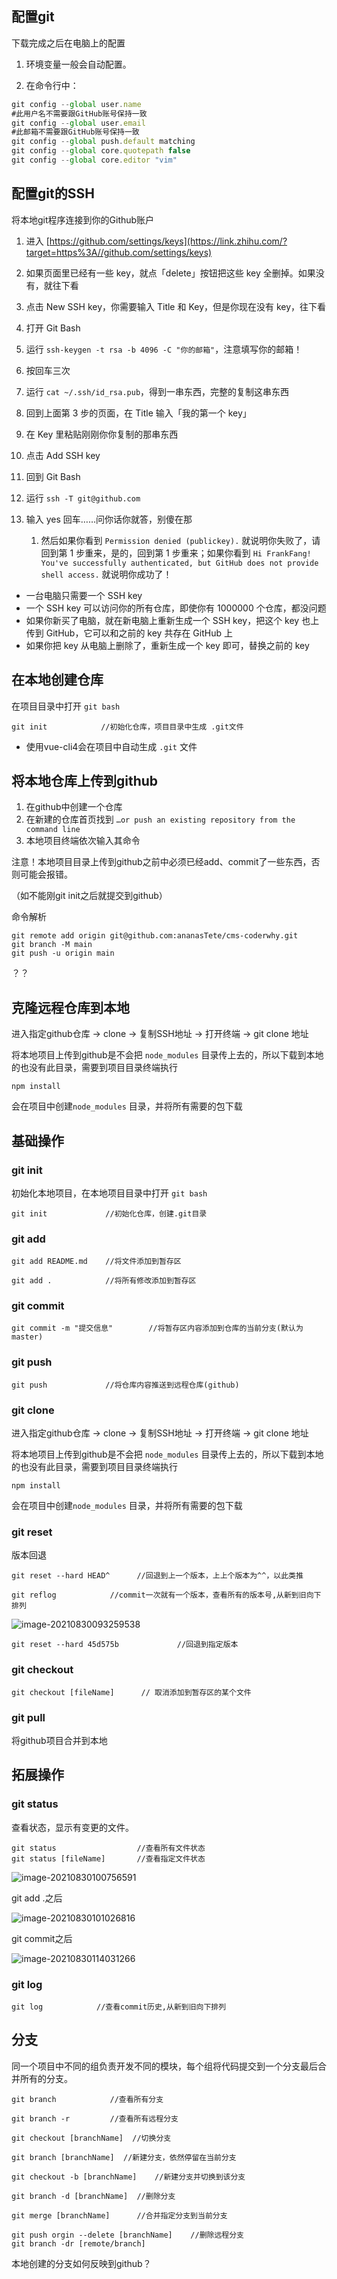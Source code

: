 ## 配置git

下载完成之后在电脑上的配置

1. 环境变量一般会自动配置。

2. 在命令行中：

```js
git config --global user.name                                   
#此用户名不需要跟GitHub账号保持一致
git config --global user.email                                   
#此邮箱不需要跟GitHub账号保持一致
git config --global push.default matching
git config --global core.quotepath false
git config --global core.editor "vim"
```





## 配置git的SSH

将本地git程序连接到你的Github账户



1. 进入 [https://github.com/settings/keys](https://link.zhihu.com/?target=https%3A//github.com/settings/keys)

2. 如果页面里已经有一些 key，就点「delete」按钮把这些 key 全删掉。如果没有，就往下看

3. 点击 New SSH key，你需要输入 Title 和 Key，但是你现在没有 key，往下看

4. 打开 Git Bash

5. 运行 `ssh-keygen -t rsa -b 4096 -C "你的邮箱"`，注意填写你的邮箱！

6. 按回车三次

7. 运行 `cat ~/.ssh/id_rsa.pub`，得到一串东西，完整的复制这串东西

8. 回到上面第 3 步的页面，在 Title 输入「我的第一个 key」

9. 在 Key 里粘贴刚刚你你复制的那串东西

10. 点击 Add SSH key

11. 回到 Git Bash

12. 运行 `ssh -T git@github.com`

13. 输入 yes 回车……问你话你就答，别傻在那

    1. 然后如果你看到 `Permission denied (publickey).` 就说明你失败了，请回到第 1 步重来，是的，回到第 1 步重来；如果你看到 `Hi FrankFang! You've successfully authenticated, but GitHub does not provide shell access.` 就说明你成功了！



- 一台电脑只需要一个 SSH key
- 一个 SSH key 可以访问你的所有仓库，即使你有 1000000 个仓库，都没问题
- 如果你新买了电脑，就在新电脑上重新生成一个 SSH key，把这个 key 也上传到 GitHub，它可以和之前的 key 共存在 GitHub 上
- 如果你把 key 从电脑上删除了，重新生成一个 key 即可，替换之前的 key







## 在本地创建仓库



在项目目录中打开 `git bash`

```
git init            //初始化仓库，项目目录中生成 .git文件
```



- 使用vue-cli4会在项目中自动生成 `.git` 文件







## 将本地仓库上传到github



1. 在github中创建一个仓库
2. 在新建的仓库首页找到  `…or push an existing repository from the command line` 
3. 本地项目终端依次输入其命令



注意！本地项目目录上传到github之前中必须已经add、commit了一些东西，否则可能会报错。

（如不能刚git init之后就提交到github）



命令解析

```
git remote add origin git@github.com:ananasTete/cms-coderwhy.git
git branch -M main
git push -u origin main
```

？？



## 克隆远程仓库到本地



进入指定github仓库 ->  clone -> 复制SSH地址  -> 打开终端  ->  git  clone  地址



将本地项目上传到github是不会把 `node_modules` 目录传上去的，所以下载到本地的也没有此目录，需要到项目目录终端执行

```
npm install 
```

会在项目中创建`node_modules` 目录，并将所有需要的包下载







## 基础操作



### git init 



初始化本地项目，在本地项目目录中打开 `git bash`

```
git init             //初始化仓库，创建.git目录
```





### git add



```
git add README.md    //将文件添加到暂存区

git add .            //将所有修改添加到暂存区
```





### git commit



```
git commit -m "提交信息"        //将暂存区内容添加到仓库的当前分支(默认为master)
```





### git push



```
git push             //将仓库内容推送到远程仓库(github)
```





### git clone



进入指定github仓库 ->  clone -> 复制SSH地址  -> 打开终端  ->  git  clone  地址



将本地项目上传到github是不会把 `node_modules` 目录传上去的，所以下载到本地的也没有此目录，需要到项目目录终端执行

```
npm install 
```

会在项目中创建`node_modules` 目录，并将所有需要的包下载





### git reset



版本回退

```
git reset --hard HEAD^      //回退到上一个版本，上上个版本为^^，以此类推
```



```
git reflog            //commit一次就有一个版本，查看所有的版本号,从新到旧向下排列
```

![image-20210830093259538](images/image-20210830093259538.png)

```
git reset --hard 45d575b             //回退到指定版本
```





### git checkout



```
git checkout [fileName]      // 取消添加到暂存区的某个文件
```





### git pull



将github项目合并到本地







## 拓展操作



### git status



查看状态，显示有变更的文件。

```
git status                  //查看所有文件状态
git status [fileName]       //查看指定文件状态
```



![image-20210830100756591](images/image-20210830100756591.png)

git add .之后

![image-20210830101026816](images/image-20210830101026816.png)

git commit之后

![image-20210830114031266](images/image-20210830114031266.png)





### git log



```
git log            //查看commit历史,从新到旧向下排列
```







## 分支



同一个项目中不同的组负责开发不同的模块，每个组将代码提交到一个分支最后合并所有的分支。

```
git branch            //查看所有分支

git branch -r         //查看所有远程分支

git checkout [branchName]  //切换分支

git branch [branchName]  //新建分支，依然停留在当前分支

git checkout -b [branchName]    //新建分支并切换到该分支

git branch -d [branchName]  //删除分支

git merge [branchName]      //合并指定分支到当前分支

git push orgin --delete [branchName]    //删除远程分支
git branch -dr [remote/branch]
```



本地创建的分支如何反映到github？
